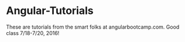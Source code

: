 # Angular-Tutorials
These are tutorials from the smart folks at angularbootcamp.com. Good class 7/18-7/20, 2016!
